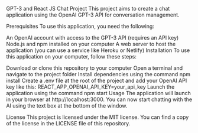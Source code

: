 GPT-3 and React JS Chat Project
This project aims to create a chat application using the OpenAI GPT-3 API for conversation management.

Prerequisites
To use this application, you need the following:

An OpenAI account with access to the GPT-3 API (requires an API key)
Node.js and npm installed on your computer
A web server to host the application (you can use a service like Heroku or Netlify)
Installation
To use this application on your computer, follow these steps:

Download or clone this repository to your computer
Open a terminal and navigate to the project folder
Install dependencies using the command npm install
Create a .env file at the root of the project and add your OpenAI API key like this: REACT_APP_OPENAI_API_KEY=your_api_key
Launch the application using the command npm start
Usage
The application will launch in your browser at http://localhost:3000. You can now start chatting with the AI using the text box at the bottom of the window.

License
This project is licensed under the MIT license. You can find a copy of the license in the LICENSE file of this repository.